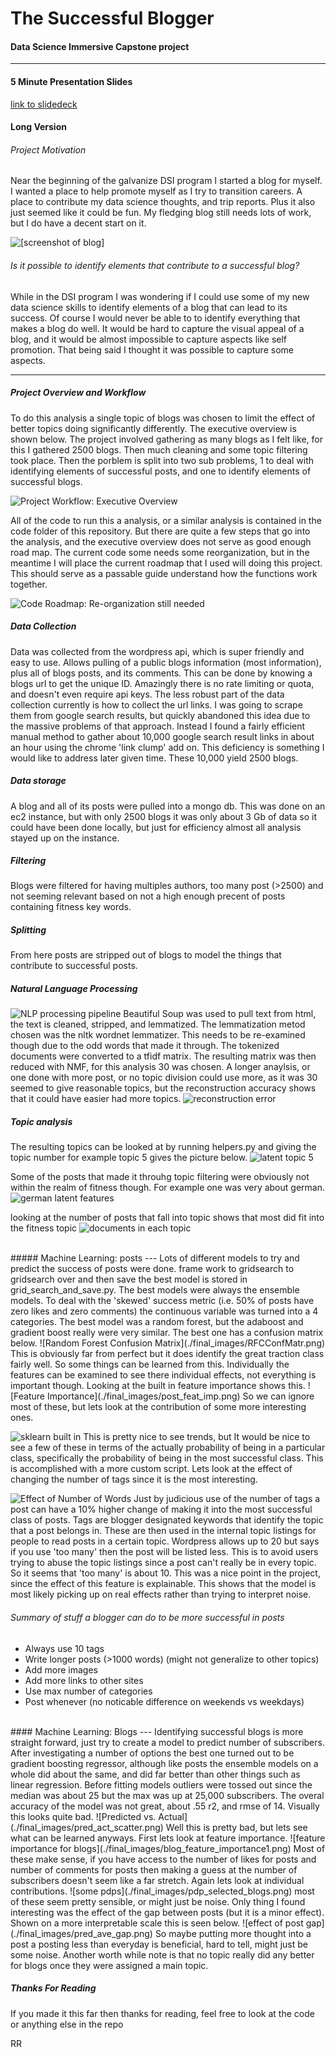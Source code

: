 # The Successful Blogger

#### Data Science Immersive Capstone project
---

#### 5 Minute Presentation Slides
[link to slidedeck](./presentation_slides.pdf)


#### Long Version
###### Project Motivation
Near the beginning of the galvanize DSI program I started a blog for myself. I
wanted a place to help promote myself as I try to transition careers. A place to
contribute my data science thoughts, and trip reports. Plus it also just seemed
like it could be fun. My fledging blog still needs lots of work, but I do have a
decent start on it.

![[screenshot of blog]](./final_images/my_blog_photo.png)


###### Is it possible to identify elements that contribute to a successful blog?
While in the DSI program I was wondering if I could use some of my new data
science skills to identify elements of a blog that can lead to its success. Of
course I would never be able to to identify everything that makes a blog do
well. It would be hard to capture the visual appeal of a blog, and it would be
almost impossible to capture aspects like self promotion. That being said I
thought it was possible to capture some aspects.

---
##### Project Overview and Workflow
To do this analysis a single topic of blogs was chosen to limit the effect of
better topics doing significantly differently. The executive overview is shown
below. The project involved gathering as many blogs as I felt like, for this I
gathered 2500 blogs. Then much cleaning and some topic filtering took place.
Then the porblem is split into two sub problems, 1 to deal with identifying
elements of successful posts, and one to identify elements of successful blogs.

![Project Workflow: Executive Overview](./final_images/executive_overview.png)

All of the code to run this a analysis, or a similar analysis is contained in
the code folder of this repository. But there are quite a few steps that go into
the analysis, and the executive overview does not serve as good enough road map.
The current code some needs some reorganization, but in the meantime I will
place the current roadmap that I used will doing this project. This should serve
as a passable guide understand how the functions work together.

![Code Roadmap: Re-organization still needed](./final_images/code_roadmap.png)


##### Data Collection
Data was collected from the wordpress api, which is super friendly and easy to
use. Allows pulling of a public blogs information (most information), plus all
of blogs posts, and its comments. This can be done by knowing a blogs url to get
the unique ID. Amazingly there is no rate limiting or quota, and doesn't even
require api keys. The less robust part of the data collection currently is how
to collect the url links. I was going to scrape them from google search results,
but quickly abandoned this idea due to the massive problems of that approach.
Instead I found a fairly efficient manual method to gather about 10,000 google
search result links in about an hour using the chrome 'link clump' add on. This
deficiency is something I would like to address later given time. These 10,000
yield 2500 blogs.

##### Data storage
A blog and all of its posts were pulled into a mongo db. This was done on an ec2
instance, but with only 2500 blogs it was only about 3 Gb of data so it could
have been done locally, but just for efficiency almost all analysis stayed up on
the instance.

##### Filtering
Blogs were filtered for having multiples authors, too many post (>2500) and not
seeming relevant based on not a high enough precent of posts containing fitness
key words.

##### Splitting
From here posts are stripped out of blogs to model the things that contribute to
successful posts.

##### Natural Language Processing
![NLP processing pipeline](./final_images/nlp_pipe.png)
Beautiful Soup was used to pull text from html, the text is cleaned, stripped,
and lemmatized. The lemmatization metod chosen was the nltk wordnet lemmatizer.
This needs to be re-examined though due to the odd words that made it through.
The tokenized documents were converted to a tfidf matrix. The resulting matrix
was then reduced with NMF, for this analysis 30 was chosen. A longer anaylsis,
or one done with more post, or no topic division could use more, as it was 30
seemed to give reasonable topics, but the reconstruction accuracy shows that it
could have easier had more topics.
![reconstruction error](./final_images/reconstruction_error.png)

##### Topic analysis
The resulting topics can be looked at by running helpers.py and giving the topic
number for example topic 5 gives the picture below.
![latent topic 5](./final_images/words_5.png)


Some of the posts that made it throuhg topic filtering were obviously not within
the realm of fitness though. For example one was very about german.
![german latent features](./final_images/german_wc.png)


looking at the number of posts that fall into topic shows that most did fit into
the fitness topic
![documents in each topic](./final_images/docs_by_topics.png)

<br>
##### Machine Learning: posts
---
Lots of different models to try and predict the success of posts were done.
frame work to gridsearch to gridsearch over and then save the best model is
stored in grid_search_and_save.py. The best models were always the ensemble
models. To deal with the 'skewed' success metric (i.e. 50% of posts have zero
likes and zero comments) the continuous variable was turned into a 4 categories.
The best model was a random forest, but the adaboost and gradient boost really
were very similar. The best one has a confusion matrix below.
![Random Forest Confusion Matrix](./final_images/RFCConfMatr.png)
This is obviously far from perfect but it does identify the great traction class
fairly well. So some things can be learned from this. Individually the features
can be examined to see there individual effects, not everything is important
though. Looking at the built in feature importance shows this.
![Feature Importance](./final_images/post_feat_imp.png)
So we can ignore most of these, but lets look at the contribution of some more
interesting ones.

![sklearn built in](./final_images/all_partials.png)
This is pretty nice to see trends, but It would be nice to see a few of these in
terms of the actually probability of being in a particular class, specifically
the probability of being in the most successful class. This is accomplished with
a more custom script. Lets look at the effect of changing the number of tags
since it is the most interesting.

![Effect of Number of Words](./final_images/pred_num_tags.png)
Just by judicious use of the number of tags a post can have a 10% higher change
of making it into the most successful class of posts. Tags are blogger
designated keywords that identify the topic that a post belongs in. These are
then used in the internal topic listings for people to read posts in a certain
topic. Wordpress allows up to 20 but says if you use 'too many' then the post
will be listed less. This is to avoid users trying to abuse the topic listings
since a post can't really be in every topic. So it seems that 'too many' is
about 10. This was a nice point in the project, since the effect of this
feature is explainable. This shows that the model is most likely picking up on
real effects rather than trying to interpret noise.

###### Summary of stuff a blogger can do to be more successful in posts
* Always use 10 tags
* Write longer posts (>1000 words) (might not generalize to other topics)
* Add more images
* Add more links to other sites
* Use max number of categories
* Post whenever (no noticable difference on weekends vs weekdays)

<br>
#### Machine Learning: Blogs
---
Identifying successful blogs is more straight forward, just try to create a
model to predict number of subscribers. After investigating a number of options
the best one turned out to be gradient boosting regressor, although like posts
the ensemble models on a whole did about the same, and did far better than other
things such as linear regression. Before fitting models outliers were tossed out
since the median was about 25 but the max was up at 25,000 subscribers. The
overal accuracy of the model was not great, about .55 r2, and rmse of 14.
Visually this looks quite bad.
![Predicted vs. Actual](./final_images/pred_act_scatter.png)
Well this is pretty bad, but lets see what can be learned anyways. First lets
look at feature importance.
![feature importance for blogs](./final_images/blog_feature_importance1.png)
Most of these make sense, if you have access to the number of likes for posts
and number of comments for posts then making a guess at the number of
subscribers doesn't seem like a far stretch. Again lets look at individual
contributions.
![some pdps](./final_images/pdp_selected_blogs.png)
most of these seem pretty sensible, or might just be noise. Only thing
I found interesting was the effect of the gap between posts (but it is a minor
effect). Shown on a more interpretable scale this is seen below.
![effect of post gap](./final_images/pred_ave_gap.png)
So maybe putting more thought into a post a posting less than everyday is
beneficial, hard to tell, might just be some noise. Another worth while note is
that no topic really did any better for blogs once they were assigned a main
topic.


##### Thanks For Reading
If you made it this far then thanks for reading, feel free to look at the code
or anything else in the repo

RR
